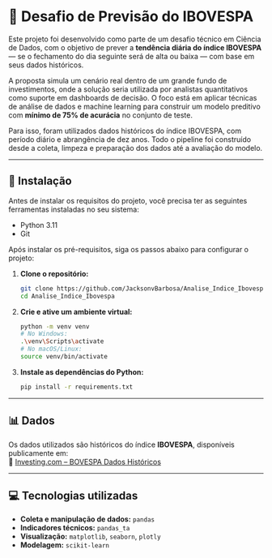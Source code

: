 # 🧠 Desafio de Previsão do IBOVESPA

Este projeto foi desenvolvido como parte de um desafio técnico em Ciência de Dados, com o objetivo de prever a **tendência diária do índice IBOVESPA** — se o fechamento do dia seguinte será de alta ou baixa — com base em seus dados históricos.

A proposta simula um cenário real dentro de um grande fundo de investimentos, onde a solução seria utilizada por analistas quantitativos como suporte em dashboards de decisão. O foco está em aplicar técnicas de análise de dados e machine learning para construir um modelo preditivo com **mínimo de 75% de acurácia** no conjunto de teste.

Para isso, foram utilizados dados históricos do índice IBOVESPA, com período diário e abrangência de dez anos. Todo o pipeline foi construído desde a coleta, limpeza e preparação dos dados até a avaliação do modelo.

---

## 🚀 **Instalação**

Antes de instalar os requisitos do projeto, você precisa ter as seguintes ferramentas instaladas no seu sistema:

* Python 3.11
* Git

Após instalar os pré-requisitos, siga os passos abaixo para configurar o projeto:

1.  **Clone o repositório:**

    ```bash
    git clone https://github.com/JacksonvBarbosa/Analise_Indice_Ibovespa/tree/sofia
    cd Analise_Indice_Ibovespa
    ```

2.  **Crie e ative um ambiente virtual:**

    ```bash
    python -m venv venv
    # No Windows:
    .\venv\Scripts\activate
    # No macOS/Linux:
    source venv/bin/activate
    ```

3.  **Instale as dependências do Python:**

    ```bash
    pip install -r requirements.txt
    ```

---

## 📊 **Dados**

Os dados utilizados são históricos do índice **IBOVESPA**, disponíveis publicamente em:  
🔗 [Investing.com – BOVESPA Dados Históricos](https://br.investing.com/indices/bovespa-historical-data)

---

## 💻 **Tecnologias utilizadas**

* **Coleta e manipulação de dados:** `pandas`
* **Indicadores técnicos:** `pandas_ta`
* **Visualização:** `matplotlib`, `seaborn`, `plotly`
* **Modelagem:** `scikit-learn`
